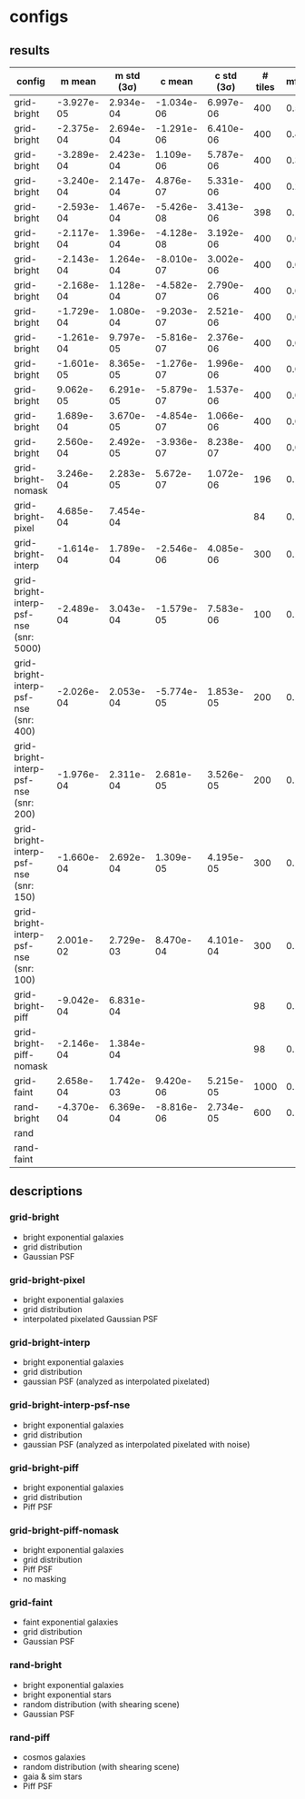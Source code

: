 # configs

## results

| config | m mean | m std (3σ) | c mean | c std (3σ) | # tiles | mfrac |
|---|---|---|---|---|---|---|
| grid-bright | -3.927e-05 | 2.934e-04 | -1.034e-06 | 6.997e-06 | 400 | 0.5 |
| grid-bright | -2.375e-04 | 2.694e-04 | -1.291e-06 | 6.410e-06 | 400 | 0.4 |
| grid-bright | -3.289e-04 | 2.423e-04 | 1.109e-06 | 5.787e-06 | 400 | 0.3 |
| grid-bright | -3.240e-04 | 2.147e-04 | 4.876e-07 | 5.331e-06 | 400 | 0.2 |
| grid-bright | -2.593e-04 | 1.467e-04 | -5.426e-08 | 3.413e-06 | 398 | 0.1 |
| grid-bright | -2.117e-04 | 1.396e-04 | -4.128e-08 | 3.192e-06 | 400 | 0.09 |
| grid-bright | -2.143e-04 | 1.264e-04 | -8.010e-07 | 3.002e-06 | 400 | 0.08 |
| grid-bright | -2.168e-04 | 1.128e-04 | -4.582e-07 | 2.790e-06 | 400 | 0.07 |
| grid-bright | -1.729e-04 | 1.080e-04 | -9.203e-07 | 2.521e-06 | 400 | 0.06 |
| grid-bright | -1.261e-04 | 9.797e-05 | -5.816e-07 | 2.376e-06 | 400 | 0.05 |
| grid-bright | -1.601e-05 | 8.365e-05 | -1.276e-07 | 1.996e-06 | 400 | 0.04 |
| grid-bright | 9.062e-05 | 6.291e-05 | -5.879e-07 | 1.537e-06 | 400 | 0.03 |
| grid-bright | 1.689e-04 | 3.670e-05 | -4.854e-07 | 1.066e-06 | 400 | 0.02 |
| grid-bright | 2.560e-04 | 2.492e-05 | -3.936e-07 | 8.238e-07 | 400 | 0.01 |
| grid-bright-nomask | 3.246e-04 | 2.283e-05 | 5.672e-07 | 1.072e-06 | 196 | 0.1 |
| grid-bright-pixel | 4.685e-04 | 7.454e-04 |  |  | 84 | 0.1 |
| grid-bright-interp | -1.614e-04 | 1.789e-04 | -2.546e-06 | 4.085e-06 | 300 | 0.1 |
| grid-bright-interp-psf-nse (snr: 5000) | -2.489e-04 | 3.043e-04 | -1.579e-05 | 7.583e-06 | 100 | 0.1 |
| grid-bright-interp-psf-nse (snr: 400) | -2.026e-04 | 2.053e-04 | -5.774e-05 | 1.853e-05 | 200 | 0.1 |
| grid-bright-interp-psf-nse (snr: 200) | -1.976e-04 | 2.311e-04 | 2.681e-05 | 3.526e-05 | 200 | 0.1 |
| grid-bright-interp-psf-nse (snr: 150) | -1.660e-04 | 2.692e-04 | 1.309e-05 | 4.195e-05 | 300 | 0.1 |
| grid-bright-interp-psf-nse (snr: 100) | 2.001e-02 | 2.729e-03 | 8.470e-04 | 4.101e-04 | 300 | 0.1 |
| grid-bright-piff | -9.042e-04 | 6.831e-04 |  |  | 98 | 0.1 |
| grid-bright-piff-nomask | -2.146e-04 | 1.384e-04 |  |  | 98 | 0.1 |
| grid-faint | 2.658e-04 | 1.742e-03 | 9.420e-06 | 5.215e-05 | 1000 | 0.1 |
| rand-bright | -4.370e-04 | 6.369e-04 | -8.816e-06 | 2.734e-05 | 600 | 0.1 |
| rand |  |  |  |  |  |  |
| rand-faint |  |  |  |  |  |  |

## descriptions

### grid-bright

- bright exponential galaxies
- grid distribution
- Gaussian PSF

### grid-bright-pixel

- bright exponential galaxies
- grid distribution
- interpolated pixelated Gaussian PSF

### grid-bright-interp

- bright exponential galaxies
- grid distribution
- gaussian PSF (analyzed as interpolated pixelated)

### grid-bright-interp-psf-nse

- bright exponential galaxies
- grid distribution
- gaussian PSF (analyzed as interpolated pixelated with noise)

### grid-bright-piff

- bright exponential galaxies
- grid distribution
- Piff PSF

### grid-bright-piff-nomask

- bright exponential galaxies
- grid distribution
- Piff PSF
- no masking

### grid-faint

- faint exponential galaxies
- grid distribution
- Gaussian PSF

### rand-bright

- bright exponential galaxies
- bright exponential stars
- random distribution (with shearing scene)
- Gaussian PSF

### rand-piff

- cosmos galaxies
- random distribution (with shearing scene)
- gaia & sim stars
- Piff PSF
